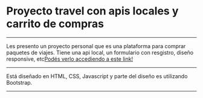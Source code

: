 # Proyecto travel con apis locales y carrito de compras
***
Les presento un proyecto personal que es una plataforma para comprar paquetes de viajes. Tiene una api local, un formulario con resgistro, diseño responsive, etc[Podés verlo accediendo a este link!](https://barbaraglopez.github.io/proyect-travel/)
***
Está diseñado en HTML, CSS, Javascript y parte del diseño es utilizando Bootstrap.
***